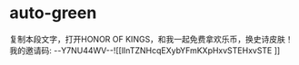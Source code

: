 # auto-green
复制本段文字，打开HONOR OF KINGS，和我一起免费拿欢乐币，换史诗皮肤！我的邀请码: --Y7NU44WV--![[lInTZNHcqEXybYFmKXpHxvSTEHxvSTE ]]
